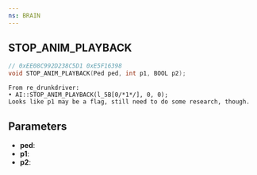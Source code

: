 ```yaml
---
ns: BRAIN
---
```

## STOP_ANIM_PLAYBACK

```c
// 0xEE08C992D238C5D1 0xE5F16398
void STOP_ANIM_PLAYBACK(Ped ped, int p1, BOOL p2);
```

```
From re_drunkdriver:  
• AI::STOP_ANIM_PLAYBACK(l_5B[0/*1*/], 0, 0);  
Looks like p1 may be a flag, still need to do some research, though.  
```

## Parameters
* **ped**: 
* **p1**: 
* **p2**: 


